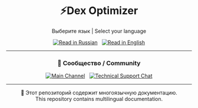 <h1 align="center">⚡Dex Optimizer</h1>

<p align="center">
  Выберите язык | Select your language
</p>

<p align="center">
  <a href="README_RU.md"><img src="https://img.shields.io/badge/🇷🇺-Читать%20на%20русском-blue" alt="Read in Russian"></a>
  &nbsp;
  <a href="README_EN.md"><img src="https://img.shields.io/badge/🇺🇸-Read%20in%20English-green" alt="Read in English"></a>
</p>

---

<h3 align="center">📢 Сообщество / Community</h3>

<p align="center">
  <a href="https://t.me/GhostCISProject"><img src="https://img.shields.io/badge/💬-Основной канал%20/%20Main%20Channel-blue" alt="Main Channel"></a>
  &nbsp;
  <a href="https://t.me/GhostCISProject_TaD"><img src="https://img.shields.io/badge/🛠-Чат%20по%20тех.%20поддержке%20/%20Technical%20Support%20Chat-green" alt="Technical Support Chat"></a>
</p>

---


<p align="center">
  🔄 Этот репозиторий содержит многоязычную документацию.<br>
  This repository contains multilingual documentation.
</p>
